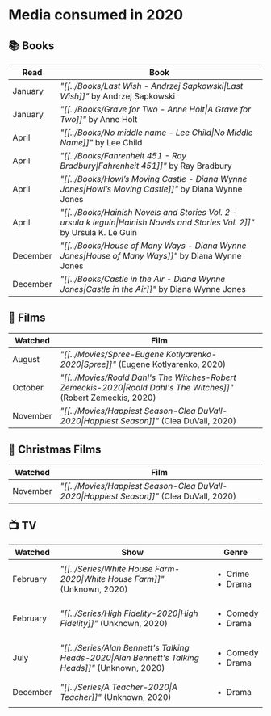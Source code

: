 # Media consumed in 2020

## 📚 Books
| Read     | Book                                                                                                                         |
| -------- | ---------------------------------------------------------------------------------------------------------------------------- |
| January  | _"[[../Books/Last Wish - Andrzej Sapkowski\|Last Wish]]"_ by Andrzej Sapkowski                                               |
| January  | _"[[../Books/Grave for Two - Anne Holt\|A Grave for Two]]"_ by Anne Holt                                                     |
| April    | _"[[../Books/No middle name - Lee Child\|No Middle Name]]"_ by Lee Child                                                     |
| April    | _"[[../Books/Fahrenheit 451 - Ray Bradbury\|Fahrenheit 451]]"_ by Ray Bradbury                                               |
| April    | _"[[../Books/Howl’s Moving Castle - Diana Wynne Jones\|Howl’s Moving Castle]]"_ by Diana Wynne Jones                         |
| April    | _"[[../Books/Hainish Novels and Stories Vol. 2 - ursula k leguin\|Hainish Novels and Stories Vol. 2]]"_ by Ursula K. Le Guin |
| December | _"[[../Books/House of Many Ways - Diana Wynne Jones\|House of Many Ways]]"_ by Diana Wynne Jones                             |
| December | _"[[../Books/Castle in the Air - Diana Wynne Jones\|Castle in the Air]]"_ by Diana Wynne Jones                               |


## 🍿 Films
| Watched  | Film                                                                                                              |
| -------- | ----------------------------------------------------------------------------------------------------------------- |
| August   | _"[[../Movies/Spree-Eugene Kotlyarenko-2020\|Spree]]"_ (Eugene Kotlyarenko, 2020)                                 |
| October  | _"[[../Movies/Roald Dahl's The Witches-Robert Zemeckis-2020\|Roald Dahl's The Witches]]"_ (Robert Zemeckis, 2020) |
| November | _"[[../Movies/Happiest Season-Clea DuVall-2020\|Happiest Season]]"_ (Clea DuVall, 2020)                           |


## 🎄 Christmas Films
| Watched  | Film                                                                                    |
| -------- | --------------------------------------------------------------------------------------- |
| November | _"[[../Movies/Happiest Season-Clea DuVall-2020\|Happiest Season]]"_ (Clea DuVall, 2020) |


## 📺 TV
| Watched  | Show                                                                                              | Genre                                  |
| -------- | ------------------------------------------------------------------------------------------------- | -------------------------------------- |
| February | _"[[../Series/White House Farm-2020\|White House Farm]]"_ (Unknown, 2020)                         | <ul><li>Crime</li><li>Drama</li></ul>  |
| February | _"[[../Series/High Fidelity-2020\|High Fidelity]]"_ (Unknown, 2020)                               | <ul><li>Comedy</li><li>Drama</li></ul> |
| July     | _"[[../Series/Alan Bennett's Talking Heads-2020\|Alan Bennett's Talking Heads]]"_ (Unknown, 2020) | <ul><li>Comedy</li><li>Drama</li></ul> |
| December | _"[[../Series/A Teacher-2020\|A Teacher]]"_ (Unknown, 2020)                                       | <ul><li>Drama</li></ul>                |
